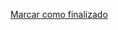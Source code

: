 <a onclick="test()" href="https://fx-learning.mgait.services:8443/api/finish/scripting-datatypes" target="_parent" class="btn primary-btn">Marcar como finalizado</a>
